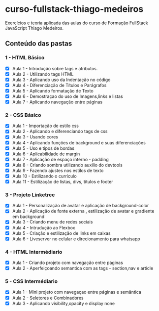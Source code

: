 # curso-fullstack-thiago-medeiros
 Exercícios e teoria aplicada das aulas do curso de Formação FullStack JavaScript Thiago Medeiros.

## Conteúdo das pastas

### 1 - HTML Básico
- [x] Aula 1 - Introdução sobre tags e atributos.
- [x] Aula 2 - Utilizando tags HTML
- [x] Aula 3 - Aplicando uso da Indentação no código
- [x] Aula 4 - Diferenciação de Títulos e Parágrafos
- [x] Aula 5 - Aplicando formatação de Texto
- [x] Aula 6 - Demostraçao do uso de Imagens,links e listas
- [x] Aula 7 - Aplicando navegação entre páginas

### 2 - CSS Básico
- [x] Aula 1 - Importação de estilo css
- [x] Aula 2 - Aplicando e diferenciando tags de css 
- [x] Aula 3 - Usando cores 
- [x] Aula 4 - Aplicando funções de background e suas diferenciações 
- [x] Aula 5 - Uso e tipos de bordas 
- [x] Aula 6 - Aplicabilidade de margin
- [x] Aula 7 - Aplicação de espaço interno - padding
- [x] Aula 8 - Criando sombra utilizando auxilio do devtools
- [x] Aula 9 - Fazendo ajustes nos estilos de texto
- [x] Aula 10 - Estilizando o currículo
- [X] Aula 11 - Estilização de listas, divs, títulos e footer

### 3 - Projeto Linketree
- [x] Aula 1 - Personalização de avatar e aplicação de background-color
- [x] Aula 2 - Aplicação de fonte externa , estilização de avatar e gradiente em background
- [x] Aula 3 - Criando menu de redes sociais
- [x] Aula 4 - Intrudução ao Flexbox
- [x] Aula 5 - Criação e estilização de links em caixas
- [x] Aula 6 - Liveserver no celular e direcionamento para whatsapp

### 4 - HTML Intermédiario
- [x] Aula 1 - Criando projeto com navegação entre páginas
- [x] Aula 2 - Aperfeiçoando semantica com as tags - section,nav e article

### 5 - CSS Intermédiario
- [x] Aula 1 - Mini projeto com navegaçao entre páginas e semântica
- [x] Aula 2 - Seletores e Combinadores
- [x] Aula 3 - Aplicando visibility,opacity e display none